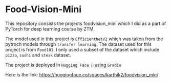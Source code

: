 # Food-Vision-Mini
This repository consists the projects foodvision_mini which I did as a part of PyTorch for deep learning course by ZTM. 

The model used in this project is `EfficientNetV2` which was taken from the pytroch models through `transfer learning`. The dataset used for this project is from `Food101`. I only used a subset of the dataset which include `pizza`, `sushi` and `steak` dataset.

The project is deployed in `Hugging Face 🤗` using `Gradio`

Here is the link: https://huggingface.co/spaces/karthik2/foodvision_mini
